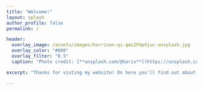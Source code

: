 ```yaml
---
title: "Welcome!"
layout: splash
author_profile: false
permalink: /

header:
  overlay_image: /assets/images/harrison-qi-qmi2FHpXjuc-unsplash.jpg
  overlay_color: "#000"
  overlay_filter: "0.5"
  caption: "Photo credit: [**unsplash.com/@harix**](https://unsplash.com/@harix)"

excerpt: "Thanks for visting my website! On here you'll find out about my academic career alongside some data-focussed projects that I've been working on!"

---
```


